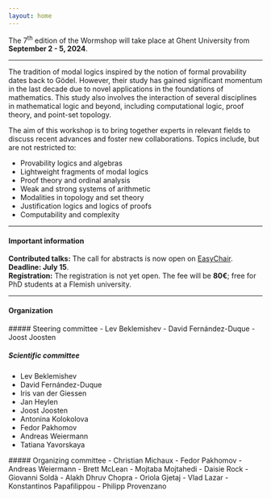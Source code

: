 ```yaml
---
layout: home
---
```


The 7<sup>th</sup> edition of the Wormshop will take place at Ghent University
from **September 2 - 5, 2024**.

---

The tradition of modal logics inspired by the notion of formal provability dates
back to Gödel. However, their study has gained significant momentum in the last
decade due to novel applications in the foundations of mathematics. This study
also involves the interaction of several disciplines in mathematical logic and
beyond, including computational logic, proof theory, and point-set topology.

The aim of this workshop is to bring together experts in relevant fields to
discuss recent advances and foster new collaborations. Topics include, but are
not restricted to:

- Provability logics and algebras
- Lightweight fragments of modal logics
- Proof theory and ordinal analysis
- Weak and strong systems of arithmetic
- Modalities in topology and set theory
- Justification logics and logics of proofs
- Computability and complexity

---

#### Important information

**Contributed talks:** The call for abstracts is now open on
[EasyChair](https://easychair.org/my/conference?conf=wormshop2024).
**Deadline: July 15**.\
**Registration:** The registration is not yet open. The fee will be
**80&euro;**; free for PhD students at a Flemish university.

---

#### Organization

<div class="committee-lists">
<div class="row justify-content-center">

<div class="col-md-6 col-lg-4" markdown="1">
##### Steering committee
- Lev Beklemishev
- David Fernández-Duque
- Joost Joosten

##### Scientific committee
- Lev Beklemishev
- David Fernández-Duque
- Iris van der Giessen
- Jan Heylen
- Joost Joosten
- Antonina Kolokolova
- Fedor Pakhomov
- Andreas Weiermann
- Tatiana Yavorskaya
</div>

<div class="col-md-6 col-lg-4" markdown="1">
##### Organizing committee
- Christian Michaux
- Fedor Pakhomov
- Andreas Weiermann
- Brett McLean
- Mojtaba Mojtahedi
- Daisie Rock
- Giovanni Soldà
- Alakh Dhruv Chopra
- Oriola Gjetaj
- Vlad Lazar
- Konstantinos Papafilippou
- Philipp Provenzano
</div>

</div>
</div>
